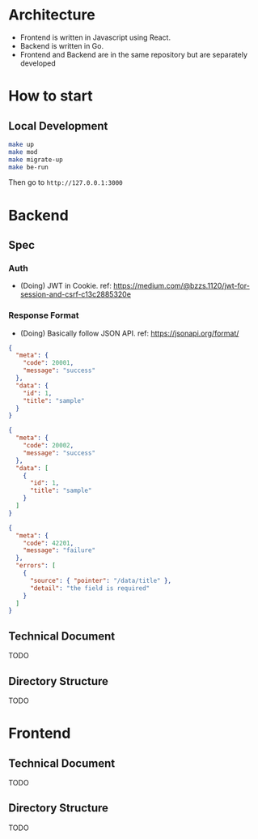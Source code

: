 # Architecture
- Frontend is written in Javascript using React.
- Backend is written in Go.
- Frontend and Backend are in the same repository but are separately developed  

# How to start
## Local Development
```sh
make up
make mod
make migrate-up
make be-run
```
Then go to `http://127.0.0.1:3000`


# Backend
## Spec
### Auth
- (Doing) JWT in Cookie. ref: https://medium.com/@bzzs.1120/jwt-for-session-and-csrf-c13c2885320e

### Response Format
- (Doing) Basically follow JSON API. ref: https://jsonapi.org/format/

```json
{
  "meta": {
    "code": 20001,
    "message": "success"
  },
  "data": {
    "id": 1,
    "title": "sample"
  }
}
```

```json
{
  "meta": {
    "code": 20002,
    "message": "success"
  },
  "data": [
    {
      "id": 1,
      "title": "sample"
    }
  ]
}
```

```json
{
  "meta": {
    "code": 42201,
    "message": "failure"
  },
  "errors": [
    {
      "source": { "pointer": "/data/title" },
      "detail": "the field is required"
    }
  ]
}
```

## Technical Document
TODO

## Directory Structure
TODO

# Frontend
## Technical Document
TODO

## Directory Structure
TODO
